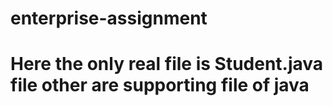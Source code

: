 # enterprise-assignment
# Here the only real file is Student.java file other are supporting file of java 
